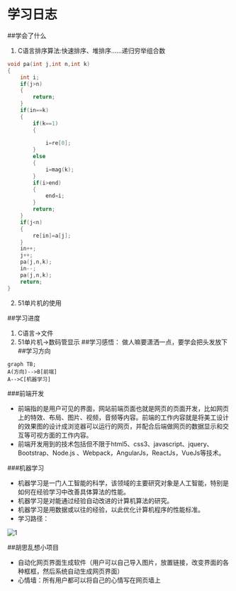 # 学习日志



##学会了什么
1. C语言排序算法:快速排序、堆排序......递归穷举组合数
```C
void pa(int j,int n,int k)
{
	int i;
	if(j>n)
	{
		return;
	}
	if(in==k)
	{
		if(k==1)
		{
			
			i=re[0];
		}
		else
		{
			i=mag(k);
		}
		if(i>end)
		{
			end=i;
		}
		return;
	}
	if(j<n)
	{
		re[in]=a[j];
	}
	in++;
	j++;
	pa(j,n,k);
	in--;
	pa(j,n,k);
	return;
}
```
2. 51单片机的使用

##学习进度
1. C语言->文件
2. 51单片机->数码管显示
##学习感悟：
做人嘛要潇洒一点，要学会把头发放下
##学习方向
```mermaid
graph TB;
A(方向)-->B[前端]
A-->C[机器学习]
```

###前端开发
* 前端指的是用户可见的界面，网站前端页面也就是网页的页面开发，比如网页上的特效、布局、图片、视频，音频等内容。前端的工作内容就是将美工设计的效果图的设计成浏览器可以运行的网页，并配合后端做网页的数据显示和交互等可视方面的工作内容。
* 前端开发用到的技术包括但不限于html5、css3、javascript、jquery、Bootstrap、Node.js 、Webpack，AngularJs，ReactJs，VueJs等技术。

###机器学习

* 机器学习是一门人工智能的科学，该领域的主要研究对象是人工智能，特别是如何在经验学习中改善具体算法的性能。
* 机器学习是对能通过经验自动改进的计算机算法的研究。
* 机器学习是用数据或以往的经验，以此优化计算机程序的性能标准。
* 学习路径：

![1](https://pic2.zhimg.com/80/v2-86f35b9b92ac37b99f250d7e2eefb739_1440w.png)

##胡思乱想小项目
* 自动化网页界面生成软件（用户可以自己导入图片，放置链接，改变界面的各种框框，然后系统自动生成网页界面）
* 心情墙：所有用户都可以将自己的心情写在网页墙上
